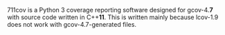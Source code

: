 711cov is a Python 3 coverage reporting software designed for gcov-4.**7** with
source code written in C++**11**. This is written mainly because lcov-1.9 does
not work with gcov-4.7-generated files.

